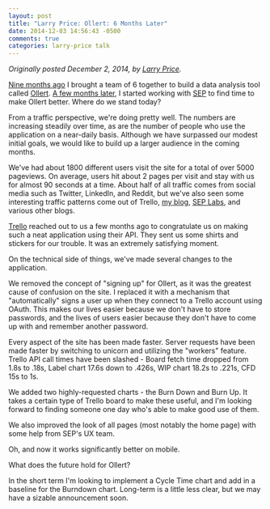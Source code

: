 ```yaml
---
layout: post
title: "Larry Price: Ollert: 6 Months Later"
date: 2014-12-03 14:56:43 -0500
comments: true
categories: larry-price talk
---
```


_Originally posted December 2, 2014, by [Larry Price](http://www.larry-price.com/blog/2014/12/02/ollert-6-months-later/)._

[Nine months ago](http://www.larry-price.com/blog/2014/03/17/sep-startup-weekend-ollert) I brought a team of 6 together to build a data analysis tool called [Ollert](https://ollertapp.com). [A few months later](http://www.larry-price.com/blog/2014/07/13/ollert-reveal-the-data-behind-your-trello-boards), I started working with [SEP](//sep.com) to find time to make Ollert better. Where do we stand today?

From a traffic perspective, we're doing pretty well. The numbers are increasing steadily over time, as are the number of people who use the application on a near-daily basis. Although we have surpassed our modest initial goals, we would like to build up a larger audience in the coming months.

We've had about 1800 different users visit the site for a total of over 5000 pageviews. On average, users hit about 2 pages per visit and stay with us for almost 90 seconds at a time. About half of all traffic comes from social media such as Twitter, LinkedIn, and Reddit, but we've also seen some interesting traffic patterns come out of Trello, [my blog](http://www.larry-price.com/), [SEP Labs](//sep.com/labs), and various other blogs.

[Trello](//trello.com) reached out to us a few months ago to congratulate us on making such a neat application using their API. They sent us some shirts and stickers for our trouble. It was an extremely satisfying moment.

On the technical side of things, we've made several changes to the application.

We removed the concept of "signing up" for Ollert, as it was the greatest cause of confusion on the site. I replaced it with a mechanism that "automatically" signs a user up when they connect to a Trello account using OAuth. This makes our lives easier because we don't have to store passwords, and the lives of users easier because they don't have to come up with and remember another password.

Every aspect of the site has been made faster. Server requests have been made faster by switching to unicorn and utilizing the "workers" feature. Trello API call times have been slashed - Board fetch time dropped from 1.8s to .18s, Label chart 17.6s down to .426s, WIP chart 18.2s to .221s, CFD 15s to 1s.

We added two highly-requested charts - the Burn Down and Burn Up. It takes a certain type of Trello board to make these useful, and I'm looking forward to finding someone one day who's able to make good use of them.

We also improved the look of all pages (most notably the home page) with some help from SEP's UX team.

Oh, and now it works significantly better on mobile.

What does the future hold for Ollert?

In the short term I'm looking to implement a Cycle Time chart and add in a baseline for the Burndown chart. Long-term is a little less clear, but we may have a sizable announcement soon.

